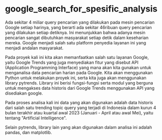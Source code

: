 # google_search_for_spesific_analysis

Ada sekitar 4 miliar query pencarian yang dilakukan pada mesin pencarian Google setiap harinya, yang berarti ada sekitar 46ribuan query pencarian yang dilakukan setiap detiknya. Ini menunjukkan bahwa adanya mesin pencarian sangat dibutuhkan masyarakat setiap detik dalam keseharian mereka. Google menjadi salah satu platform penyedia layanan ini yang menjadi andalan masyarakat.

Pada proyek kali ini kita akan memanfaatkan salah satu layanan Google, yaitu Google Trends yang juga menyediakan fitur yang disebut API (Application Programming Interface) yang mana akan kita gunakan untuk menganalisa data pencarian harian pada Google. Kita akan menggunakan Python untuk melakukan proyek ini, serta kita juga akan menggunakan library pytrends. Library ini berisi fungsi-fungsi serta modul yang berguna untuk mengakses data historis dari Google Trends menggunakan API yang disediakan google.

Pada proses analisa kali ini data yang akan digunakan adalah data historis dari salah satu trending topic query yang terjadi di Indonesia dalam kurun 4 bulan terakhir atau kuartal awal 2023 (Januari - April atau awal Mei), yaitu tentang "Artificial Intelligence".

Selain pytrends, library lain yang akan digunakan dalam analisa ini adalah pandas, dan matplotlib.
